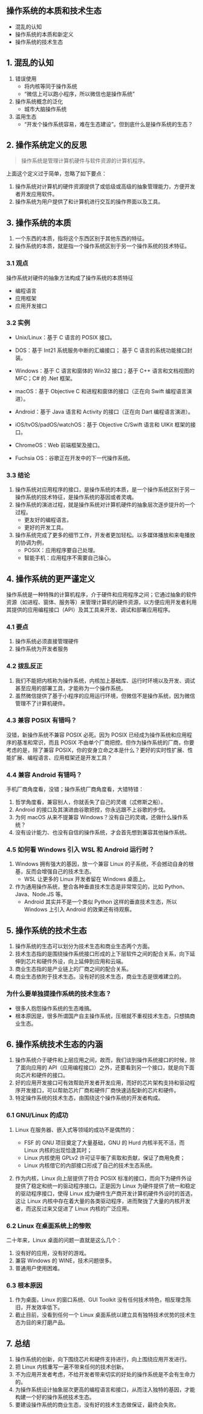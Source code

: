## 操作系统的本质和技术生态

- 混乱的认知
- 操作系统的本质和新定义
- 操作系统的技术生态

		
## 1. 混乱的认知

1. 错误使用
   * 将内核等同于操作系统
   * “微信上可以跑小程序，所以微信也是操作系统”
1. 操作系统概念的泛化
   * 城市大脑操作系统
1. 滥用生态
   * “开发个操作系统容易，难在生态建设”。但到底什么是操作系统的生态？

		
## 2. 操作系统定义的反思

> 操作系统是管理计算机硬件与软件资源的计算机程序。

上面这个定义过于简单，忽略了如下要点：

1. 操作系统对计算机的硬件资源提供了或低级或高级的抽象管理能力，方便开发者开发应用软件。
1. 操作系统为用户提供了和计算机进行交互的操作界面以及工具。

		
## 3. 操作系统的本质

1. 一个东西的本质，指将这个东西区别于其他东西的特征。
1. 操作系统的本质，就是指一个操作系统区别于另一个操作系统的技术特征。

	
### 3.1 观点

操作系统对硬件的抽象方法构成了操作系统的本质特征

- 编程语言
- 应用框架
- 应用开发接口

	
### 3.2 实例

- Unix/Linux：基于 C 语言的 POSIX 接口。
- DOS：基于 Int21 系统服务中断的汇编接口； 基于 C 语言的系统功能接口封装。
- Windows：基于 C 语言和窗体的 Win32 接口；基于 C++ 语言和文档视图的 MFC；C# 的 .Net 框架。
- macOS：基于 Objective C 和进程和窗体的接口（正在向 Swift 编程语言演进）。
- Android：基于 Java 语言和 Activity 的接口（正在向 Dart 编程语言演进）。
- iOS/tvOS/padOS/watchOS：基于 Objective C/Swift 语言和 UIKit 框架的接口。

	
- ChromeOS：Web 前端框架及接口。
- Fuchsia OS：谷歌正在开发中的下一代操作系统。

	
### 3.3 结论

1. 操作系统对应用程序的接口，是操作系统的本质，是一个操作系统区别于另一操作系统的技术特征，是操作系统的基因或者灵魂。
1. 操作系统的演进过程，就是操作系统对计算机硬件的抽象层次逐步提升的一个过程。
   - 更友好的编程语言。
   - 更好的开发工具。
1. 操作系统完成了更多的细节工作，开发者更加轻松。以多媒体播放和来电播放的协调为例，
   - POSIX：应用程序要自己处理。
   - 智能手机：应用程序不需要自己操心。

		
## 4. 操作系统的更严谨定义

操作系统是一种特殊的计算机程序，介于硬件和应用程序之间；它通过抽象的软件资源（如进程、窗体、服务等）来管理计算机的硬件资源，以方便应用开发者利用其提供的应用编程接口（API）及其工具来开发、调试和部署应用程序。

	
### 4.1 要点

1. 操作系统必须直接管理硬件
1. 操作系统为开发者服务

	
### 4.2 拨乱反正

1. 我们不能把内核称为操作系统，内核加上基础库、运行时环境以及开发、调试甚至应用的部署工具，才能称为一个操作系统。
1. 虽然微信提供了基于小程序的应用运行环境，但微信不是操作系统，因为微信管理不了计算机硬件。

	
### 4.3 兼容 POSIX 有错吗？

没错，新操作系统不兼容 POSIX 必死。因为 POSIX 已经成为操作系统和应用程序的基准和常识，而且 POSIX 不由单个厂商把控。但作为操作系统的厂商，你要考虑的是，除了兼容 POSIX，你的安身立命之本是什么？更好的实时性扩展、性能扩展、编程语言、应用框架还是开发工具？

	
### 4.4 兼容 Android 有错吗？

手机厂商角度看，没错；操作系统厂商角度看，大错特错：

1. 哲学角度看，兼容别人，你就丢失了自己的灵魂（忒修斯之船）。
1. Android 的接口及其演进由谷歌把控，你永远跟不上谷歌的步伐。
1. 为何 macOS 从来不提兼容 Windows？没有自己的灵魂，还做什么操作系统？
1. 没有设计能力、也没有自信的操作系统，才会首先想到兼容其他操作系统。

	
### 4.5 如何看 Windows 引入 WSL 和 Android 运行时？

1. Windows 拥有强大的基因，放一个兼容 Linux 的子系统，不会撼动自身的根基，反而会增强自己的技术生态。
   - WSL 让更多的 Linux 开发者留在 Windows 桌面上。
1. 作为通用操作系统，整合各种垂直技术生态是非常常见的，比如 Python、Java、Node.JS 等。
   - Android 其实并不是一个类似 Python 这样的垂直技术生态，所以 Windows 上引入 Android 的效果还有待观察。

		
## 5. 操作系统的技术生态

1. 操作系统的生态可以划分为技术生态和商业生态两个方面。
1. 技术生态指的是围绕操作系统接口形成的上下层软件之间的配合关系，向下延伸到芯片和硬件外设，向上延伸到应用和云端。
1. 商业生态指的是产业链上的厂商之间的配合关系。
1. 商业生态依附于技术生态。没有好的技术生态，商业生态是很难建立的。

	
### 为什么要单独提操作系统的技术生态？

- 很多人抱怨操作系统的生态难搞。
- 根本原因是，很多所谓国产自主操作系统，压根就不重视技术生态，只想搞商业生态。

		
## 6. 操作系统技术生态的内涵

1. 操作系统介于硬件和上层应用之间，故而，我们谈到操作系统接口的时候，除了面向应用的 API（应用编程接口）之外，还要看到另一个接口，就是向下面向芯片和硬件的接口。
1. 好的应用开发接口可有效帮助开发者开发应用，而好的芯片架构支持和驱动程序开发接口，可以帮助芯片厂商和硬件厂商快速适配新的芯片和硬件。
1. 特定操作系统的技术生态，由围绕这个操作系统的开发者构成。

	
### 6.1 GNU/Linux 的成功

1. Linux 在服务器、嵌入式等领域的成功不是偶然的：
   - FSF 的 GNU 项目奠定了大量基础，GNU 的 Hurd 内核半死不活，而 Linux 内核的出现恰逢其时；
   - Linux 内核使用 GPLv2 许可证平衡了索取和贡献，保证了商用免费；
   - Linux 内核借它的内部接口形成了自己的技术生态系统。

	
1. 作为内核，Linux 向上层提供了符合 POSIX 标准的接口，而向下为硬件外设提供了稳定和统一的驱动程序接口。正是因为 Linux 为硬件提供了统一和稳定的驱动程序接口，使得 Linux 成为硬件生产商开发计算机硬件外设时的首选，这让 Linux 内核中存在着大量的各类驱动程序，进而聚拢了大量的内核开发者，而这反过来又促进了 Linux 内核的广泛应用。

	
### 6.2 Linux 在桌面系统上的惨败

二十年来，Linux 桌面的问题一直就是这么几个：

1. 没有好的应用，没有好的游戏。
1. 兼容 Windows 的 WINE，技术问题很多。
1. 普通用户使用困难。

	
### 6.3 根本原因

1. 作为桌面，Linux 的窗口系统、GUI Toolkit 没有任何技术特色，相反理念陈旧，开发效率低下。
1. 截止目前，没看到任何一个 Linux 桌面系统以建立具有独特技术优势的技术生态为目的来打磨产品。

		
## 7. 总结

1. 操作系统的创新，向下围绕芯片和硬件支持进行，向上围绕应用开发进行。
1. 把 Linux 内核重写一遍不带来任何的技术创新。
1. 不为应用开发者考虑，不给开发者带来切实的好处的操作系统是不会有生命力的。
1. 为操作系统设计抽象层次更高的编程语言和接口，从而注入独特的基因，才能构建一个好的操作系统技术生态。
1. 要建设操作系统的商业生态，没有好的技术生态做保证，最终会失败。


